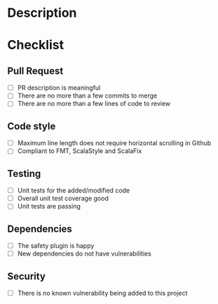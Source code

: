 # Description

<!-- INSERT DESCRIPTION HERE -->

# Checklist

## Pull Request

* [ ] PR description is meaningful
* [ ] There are no more than a few commits to merge
* [ ] There are no more than a few lines of code to review

## Code style

* [ ] Maximum line length does not require horizontal scrolling in Github
* [ ] Compliant to FMT, ScalaStyle and ScalaFix

## Testing

* [ ] Unit tests for the added/modified code 
* [ ] Overall unit test coverage good
* [ ] Unit tests are passing

## Dependencies

* [ ] The safety plugin is happy
* [ ] New dependencies do not have vulnerabilities

## Security

* [ ] There is no known vulnerability being added to this project
